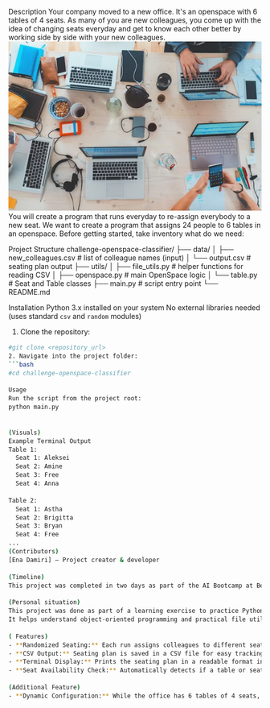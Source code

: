 Description
Your company moved to a new office. It's an openspace with 6 tables of 4 seats. As many of you are new colleagues, you come up with the idea of changing seats everyday and get to know each other better by working side by side with your new colleagues.
![alt text](image.png)
You will create a program that runs everyday to re-assign everybody to a new seat.
We want to create a program that assigns 24 people to 6 tables in an openspace. Before getting started, take inventory what do we need:

Project Structure
challenge-openspace-classifier/
├── data/
│ ├── new_colleagues.csv # list of colleague names (input)
│ └── output.csv # seating plan output
├── utils/
│ ├── file_utils.py # helper functions for reading CSV
│ ├── openspace.py # main OpenSpace logic
│ └── table.py # Seat and Table classes
├── main.py # script entry point
└── README.md



Installation
Python 3.x installed on your system
No external libraries needed (uses standard `csv` and `random` modules)

1. Clone the repository:
```bash
#git clone <repository_url>
2. Navigate into the project folder:
```bash
#cd challenge-openspace-classifier

Usage
Run the script from the project root:
python main.py


(Visuals)
Example Terminal Output
Table 1:
  Seat 1: Aleksei
  Seat 2: Amine
  Seat 3: Free
  Seat 4: Anna

Table 2:
  Seat 1: Astha
  Seat 2: Brigitta
  Seat 3: Bryan
  Seat 4: Free
...
(Contributors)
[Ena Damiri] – Project creator & developer

(Timeline)
This project was completed in two days as part of the AI Bootcamp at BeCode.org.

(Personal situation)
This project was done as part of a learning exercise to practice Python classes, CSV handling, and file management.
It helps understand object-oriented programming and practical file utilities for real-world scenarios.

( Features)
- **Randomized Seating:** Each run assigns colleagues to different seats randomly.  
- **CSV Output:** Seating plan is saved in a CSV file for easy tracking.  
- **Terminal Display:** Prints the seating plan in a readable format in the terminal.  
- **Seat Availability Check:** Automatically detects if a table or seat is full.

(Additional Feature)
- **Dynamic Configuration:** While the office has 6 tables of 4 seats, the code allows you to create **any number of tables and seats** by changing the parameters in `An_Open_Space`.  
